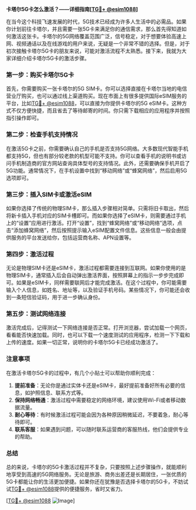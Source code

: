 **卡塔尔5G卡怎么激活？——详细指南[[TG💪+ @esim1088](https://t.me/s/esim1088)]**

在当今这个科技飞速发展的时代，5G技术已经成为许多人生活中的必需品。如果你计划前往卡塔尔，并且需要一张5G卡来满足你的通信需求，那么首先得知道如何激活这张卡。卡塔尔的5G网络覆盖范围广泛，信号稳定，对于想要体验高速上网、视频通话以及在线游戏的用户来说，无疑是一个非常不错的选择。但是，对于初次接触卡塔尔5G卡的朋友来说，可能对激活流程不太熟悉。接下来，我就为大家详细介绍卡塔尔5G卡的激活步骤。

### 第一步：购买卡塔尔5G卡

首先，你需要购买一张卡塔尔的5G SIM卡。你可以选择直接在卡塔尔当地的电信营业厅购买，也可以通过线上渠道购买。现在市面上有很多提供国际eSIM服务的平台，比如[TG💪+ @esim1088](https://t.me/s/esim1088)，可以直接为你提供卡塔尔的5G eSIM卡。这种方式不仅方便快捷，而且省去了等待邮寄的时间。你只需下载相应的应用程序并按照指引操作即可。

### 第二步：检查手机支持情况

在激活5G卡之前，你需要确认自己的手机是否支持5G网络。大多数现代智能手机都支持5G，但也有部分较老款的机型可能不支持。你可以查看手机的说明书或访问手机制造商的官方网站查询具体型号的支持情况。此外，还需要确保手机开启了5G功能。通常情况下，在手机设置中找到“移动网络”或“蜂窝网络”，然后启用5G选项即可。

### 第三步：插入SIM卡或激活eSIM

如果你选择了传统的物理SIM卡，那么插入步骤相对简单。只需将旧卡取出，然后将新卡插入手机对应的SIM卡槽即可。而如果你选择了eSIM卡，则需要通过手机上的“设置”应用进行激活。打开“设置”，找到“蜂窝网络”或“移动网络”选项，点击“添加蜂窝网络”，然后按照提示输入eSIM配置文件信息。这些信息一般会由提供服务的平台发送给你，包括运营商名称、APN设置等。

### 第四步：激活过程

无论是物理SIM卡还是eSIM卡，激活过程都需要连接到互联网。如果你使用的是物理SIM卡，通常插入后会自动弹出激活界面，按照屏幕上的指示一步步完成即可。如果是eSIM卡，同样需要联网后才能完成激活。在这个过程中，你可能需要输入个人信息，如姓名、地址等，以及验证手机号码。某些情况下，你可能还会收到一条短信验证码，用于进一步确认身份。

### 第五步：测试网络连接

激活完成后，记得测试一下网络连接是否正常。打开浏览器，尝试加载一个网页，看看能否快速加载。同时，也可以下载一个速度测试的应用程序，检测一下下载和上传的速度。如果一切正常，说明你的卡塔尔5G卡已经成功激活了。

### 注意事项

在激活卡塔尔5G卡的过程中，有几个小贴士可以帮助你顺利完成：

1. **提前准备**：无论你是通过实体卡还是eSIM卡，最好提前准备好所有必要的信息，如护照信息、联系方式等。
2. **保持网络畅通**：激活过程中需要稳定的网络环境，建议使用Wi-Fi或者移动数据流量。
3. **耐心等待**：有时候激活过程可能会因为各种原因稍微延迟，不要着急，耐心等待即可。
4. **联系客服**：如果遇到问题，可以随时联系运营商的客服热线，他们会提供专业的帮助。

### 总结

总的来说，卡塔尔的5G卡激活过程并不复杂，只要按照上述步骤操作，就能顺利地享受到高速的5G网络服务。无论是旅游、商务出差还是长期居住，一张优质的5G卡都能让你的生活更加便捷。如果你还在犹豫是否选择卡塔尔的5G卡，不妨试试[TG💪+ @esim1088](https://t.me/s/esim1088)提供的便捷服务，省时又省力。

[[TG💪+ @esim1088](https://t.me/s/esim1088) ![Image](https://i.postimg.cc/4NQfJmqS/Snipaste-2025-05-13-00-14-12.png)]